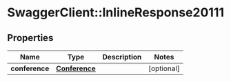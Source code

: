 # SwaggerClient::InlineResponse20111

## Properties
Name | Type | Description | Notes
------------ | ------------- | ------------- | -------------
**conference** | [**Conference**](Conference.md) |  | [optional] 


